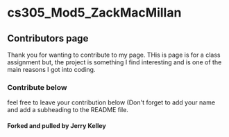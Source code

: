 # cs305_Mod5_ZackMacMillan
## Contributors page
Thank you for wanting to contribute to my page. THis is page is for a class assignment but, the project is something I find interesting and is one of the main reasons I got into coding. 
### Contribute below
feel free to leave your contribution below (Don't forget to add your name and add a subheading to the README file.

#### Forked and pulled by Jerry Kelley

